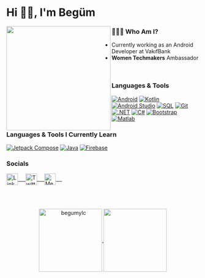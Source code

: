 <h1>Hi 👋🏻, I'm Begüm </h1>

<img align="left" src="https://media.giphy.com/media/j587kTTAIHDzMpKf60/giphy.gif" width='272'/>

<h3 align="left">👩🏻‍💻 Who Am I?</h3>

* Currently working as an Android Developer at VakıfBank 
* **Women Techmakers** Ambassador
</br>

<h3 align="left">Languages & Tools</h3>

<a href="#"><img alt="Android" src="https://img.shields.io/badge/Android-3DDC84?logo=android&logoColor=white"></a>
<a href="https://github.com/search?q=user%3ADenverCoder1+language%3Akotlin"><img alt="Kotlin" src="https://img.shields.io/badge/Kotlin-7F52FF.svg?logo=Kotlin&logoColor=white"></a>
<a href="#"><img alt="Android Studio" src="https://img.shields.io/badge/Android%20Studio-008678.svg?logo=android-studio&logoColor=white"></a>
<a href="#"><img alt="SQL" src="https://img.shields.io/badge/SQL-A4373A.svg?logo=mysql&logoColor=white"></a>
<a href="#"><img alt="Git" src="https://img.shields.io/badge/Git-F05033.svg?logo=git&logoColor=white"></a>
<a href="#"><img alt=".NET" src="https://img.shields.io/badge/-.NET-blue.svg?logo=.net&logoColor=white"></a>
<a href="#"><img alt="C#" src="https://img.shields.io/badge/-C%23-813588.svg?logo=csharp&logoColor=white"></a>
<a href="#"><img alt="Bootstrap" src="https://img.shields.io/badge/-Bootstrap-7952B3.svg?logo=bootstrap&logoColor=white"></a>
<a href="#"><img alt="Matlab" src="https://img.shields.io/badge/-MATLAB-0099E5"></a>

  
<h3 align="left">Languages & Tools I Currently Learn</h3>
<a href="#"><img alt="Jetpack Compose" src="https://img.shields.io/badge/-Jetpack%20Compose-4285F4.svg?logo=jetpackcompose&logoColor=white"></a>
<a href="#"><img alt="Java" src="https://img.shields.io/badge/-Java-007396.svg?logo=java&logoColor=white"></a>
<a href="#"><img alt="Firebase" src="https://img.shields.io/badge/-%20Firebase-FFCA28.svg?logo=firebase&logoColor=white"></a>


<h3 align="left">Socials</h3>
<p align="left">
 <a href="https://www.linkedin.com/in/begumyolcu/">
  <img align="center" alt="LinkedIn" width="30px" src="https://www.vectorlogo.zone/logos/linkedin/linkedin-icon.svg" /> &nbsp; &nbsp;
 </a>
 <a href="https://twitter.com/begumylc">
  <img align="center" alt="Twitter" width="30px" src="https://www.vectorlogo.zone/logos/twitter/twitter-tile.svg" /> &nbsp; &nbsp;
 </a>
  <a href="https://medium.com/@begumylc">
  <img align="center" alt="Medium" width="30px" src="https://cdn4.iconfinder.com/data/icons/social-media-2210/24/Medium-512.png" /> &nbsp; &nbsp;
 </a>
</p>
  
</br>
</br>


<p align="center">
<a href="https://github.com/bgmylc">
  <img height="165em" align="center" src="https://github-readme-stats.vercel.app/api?username=bgmylc&show_icons=true&theme=cobalt" alt="begumylc"/>
  <img height="165em" align="center" src="https://github-readme-stats.vercel.app/api/top-langs?username=bgmylc&show_icons=true&locale=en&layout=compact&langs_count=8&theme=synthwave"/>
</a>
</p>
<!--
![Languages](https://github-readme-stats.vercel.app/api/top-langs/?username=bgmylc&layout=compact&theme=dark)
-->
